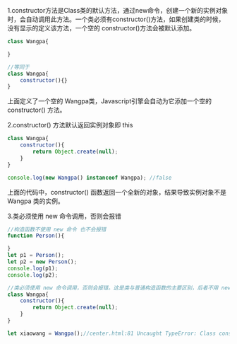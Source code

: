 1.constructor方法是Class类的默认方法，通过new命令，创建一个新的实例对象时，会自动调用此方法。一个类必须有constructor()方法，如果创建类的时候，没有显示的定义该方法，一个空的 constructor()方法会被默认添加。

```javascript
class Wangpa{

}

//等同于
class Wangpa{
    constructor(){}
}
```

上面定义了一个空的 Wangpa类，Javascript引擎会自动为它添加一个空的 constructor() 方法。



2.constructor() 方法默认返回实例对象即 this

```javascript
class Wangpa{
    constructor(){
        return Object.create(null);
    }
}

console.log(new Wangpa() instanceof Wangpa); //false
```

上面的代码中，constructor() 函数返回一个全新的对象，结果导致实例对象不是 Wangpa 类的实例。

3.类必须使用 new 命令调用，否则会报错

```javascript
//构造函数不使用 new 命令 也不会报错
function Person(){

}
let p1 = Person();
let p2 = new Person();
console.log(p1);
console.log(p2);

//类必须使用 new 命令调用，否则会报错。这是类与普通构造函数的主要区别，后者不用 new 也可以执行 
class Wangpa{
    constructor(){
        return Object.create(null);
    }
}

let xiaowang = Wangpa();//center.html:81 Uncaught TypeError: Class constructor Wangpa cannot be invoked without 'new'
```











